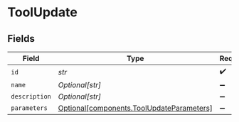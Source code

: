 # ToolUpdate


## Fields

| Field                                                                                        | Type                                                                                         | Required                                                                                     | Description                                                                                  |
| -------------------------------------------------------------------------------------------- | -------------------------------------------------------------------------------------------- | -------------------------------------------------------------------------------------------- | -------------------------------------------------------------------------------------------- |
| `id`                                                                                         | *str*                                                                                        | :heavy_check_mark:                                                                           | N/A                                                                                          |
| `name`                                                                                       | *Optional[str]*                                                                              | :heavy_minus_sign:                                                                           | N/A                                                                                          |
| `description`                                                                                | *Optional[str]*                                                                              | :heavy_minus_sign:                                                                           | N/A                                                                                          |
| `parameters`                                                                                 | [Optional[components.ToolUpdateParameters]](../../models/components/toolupdateparameters.md) | :heavy_minus_sign:                                                                           | N/A                                                                                          |